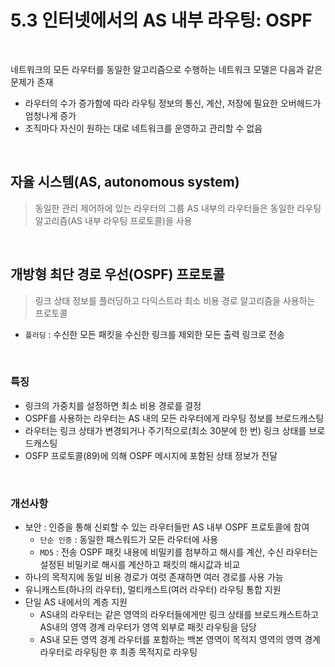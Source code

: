 # 5.3 인터넷에서의 AS 내부 라우팅: OSPF

<br>

네트워크의 모든 라우터를 동일한 알고리즘으로 수행하는 네트워크 모델은 다음과 같은 문제가 존재
 - 라우터의 수가 증가함에 따라 라우팅 정보의 통신, 계산, 저장에 필요한 오버헤드가 엄청나게 증가
 - 조직마다 자신이 원하는 대로 네트워크를 운영하고 관리할 수 없음

<br>

## 자율 시스템(AS, autonomous system)
> 동일한 관리 제어하에 있는 라우터의 그룹
> AS 내부의 라우터들은 동일한 라우팅 알고리즘(AS 내부 라우팅 프로토콜)을 사용

<br>

## 개방형 최단 경로 우선(OSPF) 프로토콜
> 링크 상태 정보를 플러딩하고 다익스트라 최소 비용 경로 알고리즘을 사용하는 프로토콜
 - `플러딩` : 수신한 모든 패킷을 수신한 링크를 제외한 모든 출력 링크로 전송
<br>

### 특징
 - 링크의 가중치를 설정하면 최소 비용 경로를 결정
 - OSPF를 사용하는 라우터는 AS 내의 모든 라우터에게 라우팅 정보를 브로드캐스팅
 - 라우터는 링크 상태가 변경되거나 주기적으로(최소 30분에 한 번) 링크 상태를 브로드캐스팅
 - OSFP 프로토콜(89)에 의해 OSPF 메시지에 포함된 상태 정보가 전달

<br>

### 개선사항
 - 보안 : 인증을 통해 신뢰할 수 있는 라우터들만 AS 내부 OSPF 프로토콜에 참여
   * `단순 인증` : 동일한 패스워드가 모든 라우터에 사용
   * `MD5` : 전송 OSPF 패킷 내용에 비밀키를 첨부하고 해시를 계산, 수신 라우터는 설정된 비밀키로 해시를 계산하고 패킷의 해시값과 비교
 - 하나의 목적지에 동일 비용 경로가 여럿 존재하면 여러 경로를 사용 가능
 - 유니캐스트(하나의 라우터), 멀티캐스트(여러 라우터) 라우팅 통합 지원
 - 단일 AS 내에서의 계층 지원
   * AS내의 라우터는 같은 영역의 라우터들에게만 링크 상태를 브로드캐스트하고 AS내의 영역 경계 라우터가 영역 외부로 패킷 라우팅을 담당
   * AS내 모든 영역 경계 라우터를 포함하는 백본 영역이 목적지 영역의 영역 경계 라우터로 라우팅한 후 최종 목적지로 라우팅 
